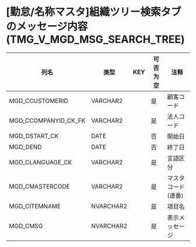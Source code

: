 # [勤怠/名称マスタ]組織ツリー検索タブのメッセージ内容(TMG_V_MGD_MSG_SEARCH_TREE)
| 列名   | 类型   | KEY  | 可否为空 | 注释   |
| ---- | ---- | ---- | ---- | ---- |
|MGD_CCUSTOMERID|VARCHAR2||是|顧客コード|
|MGD_CCOMPANYID_CK_FK|VARCHAR2||是|法人コード|
|MGD_DSTART_CK|DATE||否|開始日|
|MGD_DEND|DATE||否|終了日|
|MGD_CLANGUAGE_CK|VARCHAR2||是|言語区分|
|MGD_CMASTERCODE|VARCHAR2||是|マスタコード(連番)|
|MGD_CITEMNAME|NVARCHAR2||是|項目名|
|MGD_CMSG|NVARCHAR2||是|表示メッセージ|
